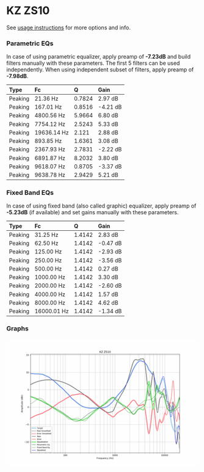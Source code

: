 # KZ ZS10
See [usage instructions](https://github.com/jaakkopasanen/AutoEq#usage) for more options and info.

### Parametric EQs
In case of using parametric equalizer, apply preamp of **-7.23dB** and build filters manually
with these parameters. The first 5 filters can be used independently.
When using independent subset of filters, apply preamp of **-7.98dB**.

| Type    | Fc          |      Q | Gain     |
|:--------|:------------|:-------|:---------|
| Peaking | 21.36 Hz    | 0.7824 | 2.97 dB  |
| Peaking | 167.01 Hz   | 0.8516 | -4.21 dB |
| Peaking | 4800.56 Hz  | 5.9664 | 6.80 dB  |
| Peaking | 7754.12 Hz  | 2.5243 | 5.33 dB  |
| Peaking | 19636.14 Hz | 2.121  | 2.88 dB  |
| Peaking | 893.85 Hz   | 1.6361 | 3.08 dB  |
| Peaking | 2367.93 Hz  | 2.7831 | -2.22 dB |
| Peaking | 6891.87 Hz  | 8.2032 | 3.80 dB  |
| Peaking | 9618.07 Hz  | 0.8705 | -3.37 dB |
| Peaking | 9638.78 Hz  | 2.9429 | 5.21 dB  |

### Fixed Band EQs
In case of using fixed band (also called graphic) equalizer, apply preamp of **-5.23dB**
(if available) and set gains manually with these parameters.

| Type    | Fc          |      Q | Gain     |
|:--------|:------------|:-------|:---------|
| Peaking | 31.25 Hz    | 1.4142 | 2.83 dB  |
| Peaking | 62.50 Hz    | 1.4142 | -0.47 dB |
| Peaking | 125.00 Hz   | 1.4142 | -2.93 dB |
| Peaking | 250.00 Hz   | 1.4142 | -3.56 dB |
| Peaking | 500.00 Hz   | 1.4142 | 0.27 dB  |
| Peaking | 1000.00 Hz  | 1.4142 | 3.30 dB  |
| Peaking | 2000.00 Hz  | 1.4142 | -2.60 dB |
| Peaking | 4000.00 Hz  | 1.4142 | 1.57 dB  |
| Peaking | 8000.00 Hz  | 1.4142 | 4.62 dB  |
| Peaking | 16000.01 Hz | 1.4142 | -1.34 dB |

### Graphs
![](./KZ%20ZS10.png)